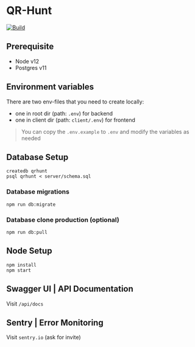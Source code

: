 # QR-Hunt

[![Build](https://github.com/VictorWinberg/qr-hunt/workflows/Build/badge.svg)](https://github.com/VictorWinberg/qr-hunt/actions?query=workflow%3ABuild+branch%3Amaster)

## Prerequisite

- Node v12
- Postgres v11

## Environment variables

There are two env-files that you need to create locally:
- one in root dir (path: `.env`) for backend
- one in client dir (path: `client/.env`) for frontend
> You can copy the `.env.example` to `.env` and modify the variables as needed

## Database Setup
```
createdb qrhunt
psql qrhunt < server/schema.sql
```

### Database migrations
```
npm run db:migrate
```

### Database clone production (optional)
```
npm run db:pull
```

## Node Setup

```
npm install
npm start
```

## Swagger UI | API Documentation
Visit `/api/docs`

## Sentry | Error Monitoring
Visit `sentry.io` (ask for invite)
